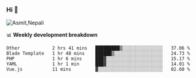 ### Hi 👋

![Asmit,Nepali](https://media.giphy.com/media/L8K62iTDkzGX6/giphy.gif)
<!--
**asmit99nepali/asmit99nepali** is a ✨ _special_ ✨ repository because its `README.md` (this file) appears on your GitHub profile.

Here are some ideas to get you started:

- 🔭 I’m currently working on ...
- 🌱 I’m currently learning ...
- 👯 I’m looking to collaborate on ...
- 🤔 I’m looking for help with ...
- 💬 Ask me about ...
- 📫 How to reach me: ...
- 😄 Pronouns: ...
- ⚡ Fun fact: ...
-->


📊 **Weekly development breakdown**
<!--START_SECTION:waka-->
```text
Other            2 hrs 41 mins   █████████▒░░░░░░░░░░░░░░░   37.06 % 
Blade Template   1 hr 48 mins    ██████▒░░░░░░░░░░░░░░░░░░   24.73 % 
PHP              1 hr 6 mins     ███▓░░░░░░░░░░░░░░░░░░░░░   15.17 % 
YAML             1 hr 1 min      ███▓░░░░░░░░░░░░░░░░░░░░░   14.01 % 
Vue.js           11 mins         ▓░░░░░░░░░░░░░░░░░░░░░░░░   02.60 % 
```
<!--END_SECTION:waka-->


